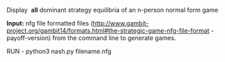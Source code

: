 Display ​ **all** ​dominant strategy equilibria of an n-person normal form game

**Input:** nfg file formatted files
(​http://www.gambit-project.org/gambit14/formats.html#the-strategic-game-nfg-file-format
-payoff-version​) from the command line to generate games.

RUN - python3 nash.py filename.nfg
